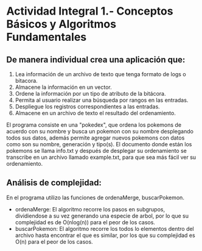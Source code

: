 # Actividad Integral 1.- Conceptos Básicos y Algoritmos Fundamentales

## De manera individual crea una aplicación que:
1. Lea información de un archivo de texto que tenga formato de logs o bitacora.
2. Almacene la información en un vector.
3. Ordene la información por un tipo de atributo de la bitácora.
4. Permita al usuario realizar una búsqueda por rangos en las entradas.
5. Despliegue los registros correspondientes a las entradas.
6. Almacene en un archivo de texto el resultado del ordenamiento.

El programa consiste en una "pokedex", que ordena los pokemons de acuerdo con su nombre y busca un pokemon con su nombre desplegando todos sus datos, además permite agregar nuevos pokemons con datos como son su nombre, generación y tipo(s). El documento donde están los pokemons se llama info.txt y después de desplegar su ordenamiento se transcribe en un archivo llamado example.txt, para que sea más fácil ver su ordenamiento.

## Análisis de complejidad: 
En el programa utilizo las funciones de ordenaMerge, buscarPokemon.
- ordenaMerge: El algoritmo recorre los pasos en subgrupos, dividiendose a su vez generando una especie de arbol, por lo que su complejidad es de O(nlog(n)) para el peor de los casos.
- buscarPokemon: El algoritmo recorre los todos lo elementos dentro del archivo hasta encontrar el que es similar, por los que su complejidad es O(n) para el peor de los casos.
